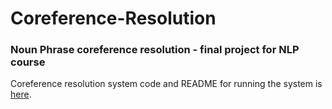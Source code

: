 # Coreference-Resolution
### Noun Phrase coreference resolution - final project for NLP course

Coreference resolution system code and README for running the system is [here](https://github.com/JiahuiKChen/Coreference-Resolution/tree/master/final/submission).

